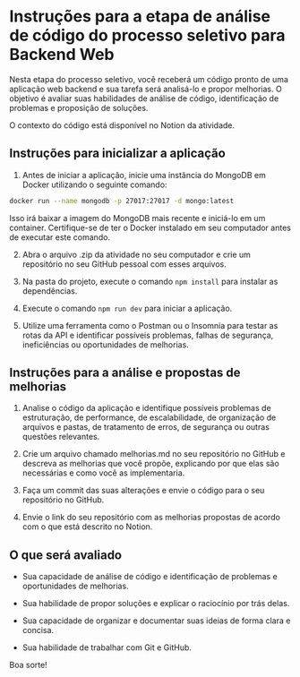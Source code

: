 # Instruções para a etapa de análise de código do processo seletivo para Backend Web

Nesta etapa do processo seletivo, você receberá um código pronto de uma aplicação web backend e sua tarefa será analisá-lo e propor melhorias. O objetivo é avaliar suas habilidades de análise de código, identificação de problemas e proposição de soluções.

O contexto do código está disponível no Notion da atividade.

## Instruções para inicializar a aplicação

1. Antes de iniciar a aplicação, inicie uma instância do MongoDB em Docker utilizando o seguinte comando:

  ```bash
  docker run --name mongodb -p 27017:27017 -d mongo:latest
  ```

  Isso irá baixar a imagem do MongoDB mais recente e iniciá-lo em um container. Certifique-se de ter o Docker instalado em seu computador antes de executar este comando.

2. Abra o arquivo .zip da atividade no seu computador e crie um repositório no seu GitHub pessoal com esses arquivos.

3. Na pasta do projeto, execute o comando `npm install` para instalar as dependências.

4. Execute o comando `npm run dev` para iniciar a aplicação.

5. Utilize uma ferramenta como o Postman ou o Insomnia para testar as rotas da API e identificar possíveis problemas, falhas de segurança, ineficiências ou oportunidades de melhorias.

## Instruções para a análise e propostas de melhorias

1. Analise o código da aplicação e identifique possíveis problemas de estruturação, de performance, de escalabilidade, de organização de arquivos e pastas, de tratamento de erros, de segurança ou outras questões relevantes.

2. Crie um arquivo chamado melhorias.md no seu repositório no GitHub e descreva as melhorias que você propõe, explicando por que elas são necessárias e como você as implementaria.

3. Faça um commit das suas alterações e envie o código para o seu repositório no GitHub.

4. Envie o link do seu repositório com as melhorias propostas de acordo com o que está descrito no Notion.

## O que será avaliado

- Sua capacidade de análise de código e identificação de problemas e oportunidades de melhorias.

- Sua habilidade de propor soluções e explicar o raciocínio por trás delas.

- Sua capacidade de organizar e documentar suas ideias de forma clara e concisa.

- Sua habilidade de trabalhar com Git e GitHub.

Boa sorte!
